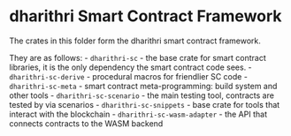 # dharithri Smart Contract Framework

The crates in this folder form the dharithri smart contract framework.

They are as follows:
    - `dharithri-sc` - the base crate for smart contract libraries, it is the only dependency the smart contract code sees.
    - `dharithri-sc-derive` - procedural macros for friendlier SC code
    - `dharithri-sc-meta` - smart contract meta-programming: build system and other tools
    - `dharithri-sc-scenario` - the main testing tool, contracts are tested by via scenarios
    - `dharithri-sc-snippets` - base crate for tools that interact with the blockchain
    - `dharithri-sc-wasm-adapter` - the API that connects contracts to the WASM backend
